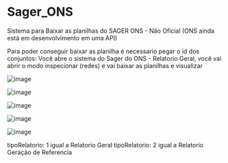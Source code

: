 # Sager_ONS
Sistema para Baixar as planilhas do SAGER ONS - Não Oficial (ONS ainda está em desenvolvimento em uma API)

Para poder conseguir baixar as planilha é necessario pegar o id dos conjuntos:
Você abre o sistema do Sager do ONS - Relatorio Geral, você vai abrir o modo inspecionar (redes) e vai baixar as planilhas e visualizar 



![image](https://github.com/user-attachments/assets/a0ae5e99-8567-46eb-b01a-fc1055022603)


![image](https://github.com/user-attachments/assets/8e0aa050-c12c-4e5c-a71f-92603e667812)


![image](https://github.com/user-attachments/assets/89eabf52-6fdf-4c7d-9a66-5749e25dea4f)



![image](https://github.com/user-attachments/assets/321476d8-095f-4ca3-b425-c60ba0db0dc0)



![image](https://github.com/user-attachments/assets/2285f643-3088-4ddb-bfaf-7b3710325619)



tipoRelatorio: 1 igual a Relatorio Geral
tipoRelatorio: 2 igual a Relatorio Geração de Referencia
